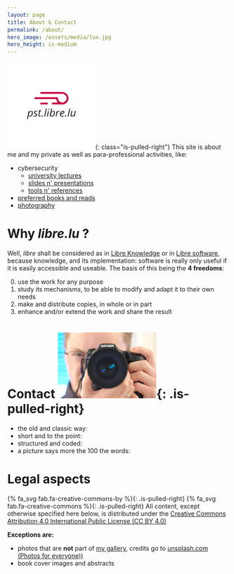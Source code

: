 ```yaml
---
layout: page
title: About & Contact
permalink: /about/
hero_image: /assets/media/lux.jpg
hero_height: is-medium
---
```


![](/img/logo_full.png){: class="is-pulled-right"}
This site is about me and my private as well as para-professional activities, like:
- cybersecurity
  - [university lectures](/cyber/lectures/)
  - [slides n' presentations](/cyber/slides/)
  - [tools n' references](/cyber/tools/)
- [preferred books and reads](/books/)
- [photography](/gallery/)

# Why _libre.lu_ ?

Well, _libre_ shall be considered as in [Libre Knowledge](https://en.wikipedia.org/wiki/Libre_knowledge) or in [Libre software](https://en.wikipedia.org/wiki/Libre_knowledge), because knowledge, and its implementation: software is really only useful if it is easily accessible and useable. The basis of this being the **4 freedoms**:

0. use the work for any purpose
1. study its mechanisms, to be able to modify and adapt it to their own needs
2. make and distribute copies, in whole or in part
3. enhance and/or extend the work and share the result


# Contact ![](/assets/media/io.png){: .is-pulled-right}

- the old and classic way: [<i class="fas fa-envelope fa-lg"></i>](mailto:pst_AT_libre_DOT_lu)
- short and to the point: [<i class="fab fa-twitter fa-lg"></i>](https://twitter.com/_pst/)
- structured and coded: [<i class="fab fa-github fa-lg"></i>](https://github.com/psteichen/)
- a picture says more the 100 the words: [<i class="fab fa-flickr fa-lg"></i>](https://flickr.com/photos/psteichen/)

# Legal aspects

{% fa_svg fab.fa-creative-commons-by %}{: .is-pulled-right}
{% fa_svg fab.fa-creative-commons %}{: .is-pulled-right}
All content, except otherwise specified here below, is distributed under the
[Creative Commons Attribution 4.0 International Public License (CC BY 4.0)](https://creativecommons.org/licenses/by/4.0/)

**Exceptions are:**
- photos that are **not** part of [my gallery](/gallery/), credits go to [unsplash.com (Photos for everyone))](https://unsplash.com/)
- book cover images and abstracts

